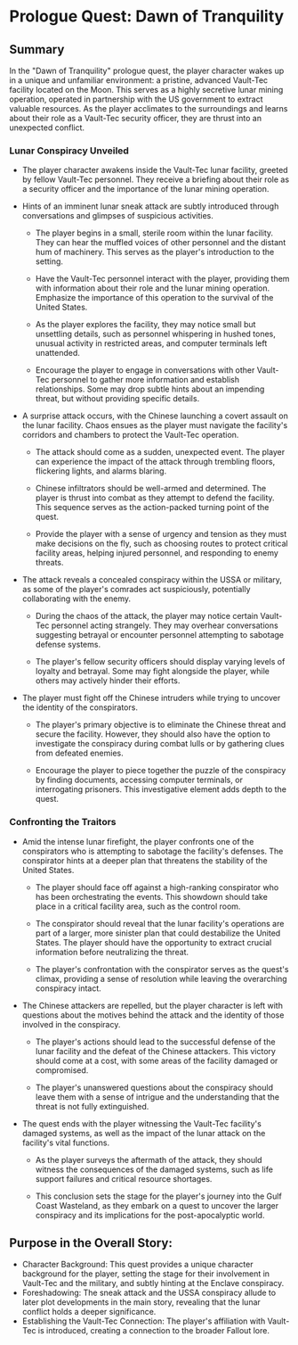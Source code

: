 # Prologue Quest: Dawn of Tranquility

## Summary

In the "Dawn of Tranquility" prologue quest, the player character wakes up in a unique and unfamiliar environment: a
pristine, advanced Vault-Tec facility located on the Moon. This serves as a highly secretive lunar mining operation,
operated in partnership with the US government to extract valuable resources. As the player acclimates to the
surroundings and learns about their role as a Vault-Tec security officer, they are thrust into an unexpected conflict.


### Lunar Conspiracy Unveiled

- The player character awakens inside the Vault-Tec lunar facility, greeted by fellow Vault-Tec personnel. They receive a briefing about their role as a security officer and the importance of the lunar mining operation.
- Hints of an imminent lunar sneak attack are subtly introduced through conversations and glimpses of suspicious activities.

    - The player begins in a small, sterile room within the lunar facility. They can hear the muffled voices of other personnel and the distant hum of machinery. This serves as the player's introduction to the setting.
    
    - Have the Vault-Tec personnel interact with the player, providing them with information about their role and the lunar mining operation. Emphasize the importance of this operation to the survival of the United States.

    - As the player explores the facility, they may notice small but unsettling details, such as personnel whispering in hushed tones, unusual activity in restricted areas, and computer terminals left unattended.

    - Encourage the player to engage in conversations with other Vault-Tec personnel to gather more information and establish relationships. Some may drop subtle hints about an impending threat, but without providing specific details.

- A surprise attack occurs, with the Chinese launching a covert assault on the lunar facility. Chaos ensues as the player must navigate the facility's corridors and chambers to protect the Vault-Tec operation.

    - The attack should come as a sudden, unexpected event. The player can experience the impact of the attack through trembling floors, flickering lights, and alarms blaring.

    - Chinese infiltrators should be well-armed and determined. The player is thrust into combat as they attempt to defend the facility. This sequence serves as the action-packed turning point of the quest.

    - Provide the player with a sense of urgency and tension as they must make decisions on the fly, such as choosing routes to protect critical facility areas, helping injured personnel, and responding to enemy threats.

- The attack reveals a concealed conspiracy within the USSA or military, as some of the player's comrades act suspiciously, potentially collaborating with the enemy.

    - During the chaos of the attack, the player may notice certain Vault-Tec personnel acting strangely. They may overhear conversations suggesting betrayal or encounter personnel attempting to sabotage defense systems.

    - The player's fellow security officers should display varying levels of loyalty and betrayal. Some may fight alongside the player, while others may actively hinder their efforts.

- The player must fight off the Chinese intruders while trying to uncover the identity of the conspirators.

    - The player's primary objective is to eliminate the Chinese threat and secure the facility. However, they should also have the option to investigate the conspiracy during combat lulls or by gathering clues from defeated enemies.

    - Encourage the player to piece together the puzzle of the conspiracy by finding documents, accessing computer terminals, or interrogating prisoners. This investigative element adds depth to the quest.

### Confronting the Traitors

- Amid the intense lunar firefight, the player confronts one of the conspirators who is attempting to sabotage the facility's defenses. The conspirator hints at a deeper plan that threatens the stability of the United States.

    - The player should face off against a high-ranking conspirator who has been orchestrating the events. This showdown should take place in a critical facility area, such as the control room.

    - The conspirator should reveal that the lunar facility's operations are part of a larger, more sinister plan that could destabilize the United States. The player should have the opportunity to extract crucial information before neutralizing the threat.

    - The player's confrontation with the conspirator serves as the quest's climax, providing a sense of resolution while leaving the overarching conspiracy intact.

- The Chinese attackers are repelled, but the player character is left with questions about the motives behind the attack and the identity of those involved in the conspiracy.

    - The player's actions should lead to the successful defense of the lunar facility and the defeat of the Chinese attackers. This victory should come at a cost, with some areas of the facility damaged or compromised.

    - The player's unanswered questions about the conspiracy should leave them with a sense of intrigue and the understanding that the threat is not fully extinguished.

- The quest ends with the player witnessing the Vault-Tec facility's damaged systems, as well as the impact of the lunar attack on the facility's vital functions.

    - As the player surveys the aftermath of the attack, they should witness the consequences of the damaged systems, such as life support failures and critical resource shortages.

    - This conclusion sets the stage for the player's journey into the Gulf Coast Wasteland, as they embark on a quest to uncover the larger conspiracy and its implications for the post-apocalyptic world.


## Purpose in the Overall Story:

- Character Background: This quest provides a unique character background for the player, setting the stage for their
  involvement in Vault-Tec and the military, and subtly hinting at the Enclave conspiracy.
- Foreshadowing: The sneak attack and the USSA conspiracy allude to later plot developments in the main story, revealing
  that the lunar conflict holds a deeper significance.
- Establishing the Vault-Tec Connection: The player's affiliation with Vault-Tec is introduced, creating a connection to
  the broader Fallout lore.